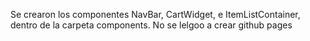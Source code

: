 Se crearon los componentes NavBar, CartWidget, e ItemListContainer, dentro de la carpeta components.
No se lelgoo a crear github pages
